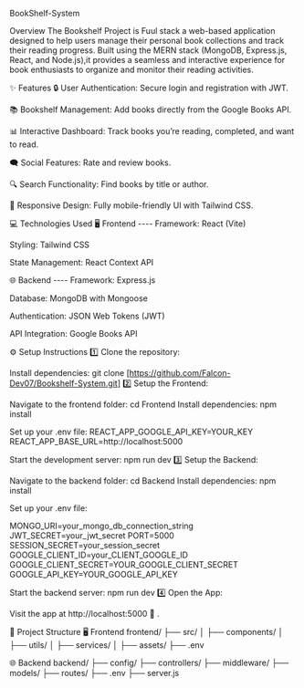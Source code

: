 BookShelf-System

Overview
The Bookshelf Project is Fuul stack a web-based application designed to help users manage their personal book collections and track their reading progress. Built using the MERN stack (MongoDB, Express.js, React, and Node.js),it provides a seamless and interactive experience for book enthusiasts to organize and monitor their reading activities.

✨ Features
🔒 User Authentication: Secure login and registration with JWT.

📚 Bookshelf Management: Add books directly from the Google Books API.

📊 Interactive Dashboard: Track books you’re reading, completed, and want to read.

🗨 Social Features: Rate and review books.

🔍 Search Functionality: Find books by title or author.

📱 Responsive Design: Fully mobile-friendly UI with Tailwind CSS.

💻 Technologies Used
🖥 Frontend ----
Framework: React (Vite)

Styling: Tailwind CSS

State Management: React Context API

🌐 Backend ----
Framework: Express.js

Database: MongoDB with Mongoose

Authentication: JSON Web Tokens (JWT)

API Integration: Google Books API

⚙ Setup Instructions
1️⃣ Clone the repository:

Install dependencies:
git clone [https://github.com/Falcon-Dev07/Bookshelf-System.git]
2️⃣ Setup the Frontend:

Navigate to the frontend folder:
cd Frontend
Install dependencies:
npm install

Set up your .env file:
REACT_APP_GOOGLE_API_KEY=YOUR_KEY
REACT_APP_BASE_URL=http://localhost:5000

Start the development server:
npm run dev
3️⃣ Setup the Backend:

Navigate to the backend folder:
cd Backend
Install dependencies:
npm install

Set up your .env file:

MONGO_URI=your_mongo_db_connection_string
JWT_SECRET=your_jwt_secret
PORT=5000
SESSION_SECRET=your_session_secret
GOOGLE_CLIENT_ID=your_CLIENT_GOOGLE_ID
GOOGLE_CLIENT_SECRET=YOUR_GOOGLE_CLIENT_SECRET
GOOGLE_API_KEY=YOUR_GOOGLE_API_KEY

Start the backend server:
npm run dev
4️⃣ Open the App:

Visit the app at http://localhost:5000 🎉 .

📂 Project Structure
🖥 Frontend
frontend/
├── src/
│ ├── components/
│ ├── utils/
│ ├── services/
│ ├── assets/
├── .env

🌐 Backend
backend/
├── config/
├── controllers/
├── middleware/
├── models/
├── routes/
├── .env
├── server.js






